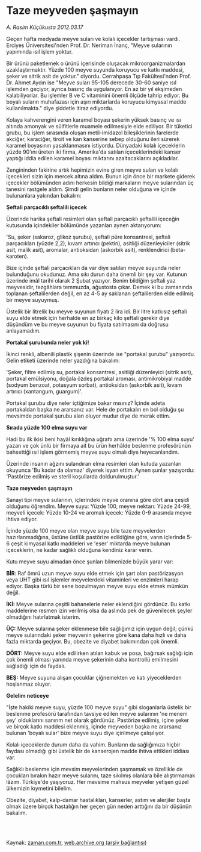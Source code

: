 # Taze meyveden şaşmayın

*A. Rasim Küçükusta 2012.03.17*

<td class="columnist-detail">
<p>Geçen hafta medyada meyve suları ve kolalı içecekler tartışması vardı. Erciyes Üniversitesi'nden Prof. Dr. Neriman İnanç, "Meyve sularının yapımında ısıl işlem yoktur.</p>
<p>
<div id="haberMetinDiv">
<p>Bir ürünü paketlemek o ürünü içerisinde oluşacak mikroorganizmalardan uzaklaştırmaktır. Yüzde 100 meyve suyunda koruyucu ve katkı maddesi, şeker ve sitrik asit de yoktur." diyordu. Cerrahpaşa Tıp Fakültesi'nden Prof. Dr. Ahmet Aydın ise "Meyve suları 95-105 derecede 30-60 saniye ısıl işlemden geçiyor, ayrıca basınç da uygulanıyor. En az bir yıl ekşimeden kalabiliyorlar. Bu işlemler B ve C vitaminini önemli ölçüde tahrip ediyor. Bu boyalı suların muhafazası için aşırı miktarlarda koruyucu kimyasal madde kullanılmakta." diye şiddetle itiraz ediyordu.
<p>Kolaya kahverengini veren karamel boyası şekerin yüksek basınç ve ısı altında amonyak ve sülfitlerle muamele edilmesiyle elde ediliyor. Bir tüketici grubu, bu işlem sırasında oluşan metil-imidazol bileşiklerinin farelerde akciğer, karaciğer, tiroit ve kan kanserine sebep olduğunu ileri sürerek karamel boyasının yasaklanmasını istiyordu. Dünyadaki kolalı içeceklerin yüzde 90'ını üreten iki firma, Amerika'da satılan içeceklerindeki kanser yaptığı iddia edilen karamel boyası miktarını azaltacaklarını açıkladılar.
<p>Zengininden fakirine artık hepimizin evine giren meyve suları ve kolalı içecekleri sizin için mercek altına aldım. Bunun için önce bir markete giderek içecekler bölümünden adını herkesin bildiği markaların meyve sularından üç tanesini rastgele aldım. Şimdi gelin bunların neler olduğuna ve içinde bulunanlara yakından bakalım:
<p><b>Şeftali parçacıklı şeftalili içecek</b>
<p>Üzerinde harika şeftali resimleri olan şeftali parçacıklı şeftalili içeceğin kutusunda içindekiler bölümünde yazanları aynen aktarıyorum:
<p>'Su, şeker (sakaroz, glikoz şurubu), şeftali püre konsantresi, şeftali parçacıkları (yüzde 2,2), kıvam artırıcı (pektin), asitliği düzenleyiciler (sitrik asit, malik asit), aromalar, antioksidan (askorbik asit), renklendirici (beta-karoten).
<p>Bize içinde şeftali parçacıkları da var diye satılan meyve suyunda neler bulunduğunu okudunuz. Ama sıkı durun daha önemli bir şey var. Kutunun üzerinde imâl tarihi olarak 2 Şubat yazıyor. Benim bildiğim şeftali yaz meyvesidir, tezgâhlara temmuzda, ağustosta çıkar. Demek ki bu zamanında toplanan şeftalilerden değil, en az 4-5 ay saklanan şeftalilerden elde edilmiş bir meyve suyuymuş.
<p>Üstelik bir litrelik bu meyve suyunun fiyatı 2 lira idi. Bir litre katkısız şeftali suyu elde etmek için herhalde en az birkaç kilo şeftali gerekir diye düşündüm ve bu meyve suyunun bu fiyata satılmasını da doğrusu anlayamadım.
<p><b>Portakal şurubunda neler yok ki!</b>
<p>İkinci renkli, albenili plastik şişenin üzerinde ise "portakal şurubu" yazıyordu. Gelin etiketi üzerinde neler yazdığına bakalım:
<p>'Şeker, filtre edilmiş su, portakal konsantresi, asitliği düzenleyici (sitrik asit), portakal emülsiyonu, doğala özdeş portakal aroması, antimikrobiyal madde (sodyum benzoat, potasyum sorbat), antioksidan (askorbik asit), kıvam artırıcı (xantangum, guargum)'.
<p>Portakal şurubu diye neler içtiğimize bakar mısınız? İçinde adeta portakaldan başka ne ararsanız var. Hele de portakalın en bol olduğu şu mevsimde portakal şurubu alan oluyor mudur diye de merak ettim.
<p><b>Sırada yüzde 100 elma suyu var</b>
<p>Hadi bu ilk ikisi beni hayâl kırıklığına uğrattı ama üzerinde '% 100 elma suyu' yazan ve çok ünlü bir firmaya ait bu ürün herhâlde beslenme profesörünün bahsettiği ısıl işlem görmemiş meyve suyu olmalı diye heyecanlandım.
<p>Üzerinde insanın ağzını sulandıran elma resimleri olan kutuda yazanları okuyunca 'Bu kadar da olamaz' diyerek isyan ettim. Aynen şunlar yazıyordu: 'Pastörize edilmiş ve steril koşullarda doldurulmuştur.'
<p><b>Taze meyveden şaşmayın</b>
<p>Sanayi tipi meyve sularının, içlerindeki meyve oranına göre dört ana çeşidi olduğunu öğrendim. Meyve suyu: Yüzde 100, meyve nektarı: Yüzde 24-99, meyveli içecek: Yüzde 10-24 ve aromalı içecek: Yüzde 0-9 arasında meyve ihtiva ediyor.
<p>İçinde yüzde 100 meyve olan meyve suyu bile taze meyvelerden hazırlanmadığına, üstüne üstlük pastörize edildiğine göre, varın içlerinde 5-6 çeşit kimyasal katkı maddeleri ve 'eser' miktarda meyve bulunan içeceklerin, ne kadar sağlıklı olduğuna kendiniz karar verin.
<p>Kutu meyve suyu almadan önce şunları bilmenizde büyük yarar var:
<p><b>BİR</b>: Raf ömrü uzun meyve suyu elde etmek için şart olan pastörizasyon veya UHT gibi ısıl işlemler meyvelerdeki vitaminleri ve enzimleri harap ediyor. Başka türlü bir sene bozulmayan meyve suyu elde etmek mümkün değil.
<p><b>İKİ:</b> Meyve sularına çeşitli bahanelerle neler eklendiğini gördünüz. Bu katkı maddelerine resmen izin verilmiş olsa da aslında pek de güvenilecek şeyler olmadığını hatırlatmak isterim.
<p><b>ÜÇ:</b> Meyve sularına şeker eklenmese bile sağlığımız için uygun değil; çünkü meyve sularındaki şeker meyvenin şekerine göre kana daha hızlı ve daha fazla miktarda geçiyor. Bu, obezite ve diyabet bakımından çok önemli.
<p><b>DÖRT:</b> Meyve suyu elde edilirken atılan kabuk ve posa, bağırsak sağlığı için çok önemli olması yanında meyve şekerinin daha kontrollü emilmesini sağladığı için de faydalı.
<p><b>BEŞ:</b> Meyve suyuna alışan çocuklar çiğnemekten ve katı yiyeceklerden hoşlanmaz oluyor.
<p><b>Gelelim neticeye</b>
<p>"İşte hakiki meyve suyu, yüzde 100 meyve suyu" gibi sloganlarla üstelik bir beslenme profesörü tarafından tavsiye edilen meyve sularının 'ne menem şey' olduklarını sanırım net olarak gördünüz. Pastörize edilmiş, içine şeker ve birçok katkı maddesi eklenmiş, içinde meyveden başka ne ararsanız bulunan 'boyalı sular' bize meyve suyu diye içirilmeye çalışılıyor.
<p>Kolalı içeceklerde durum daha da vahim. Bunların da sağlığımıza hiçbir faydası olmadığı gibi üstelik bir de kanserojen madde ihtiva ettikleri iddiası var.
<p>Sağlıklı beslenme için mevsim meyvelerinden şaşmamak ve özellikle de çocukları bırakın hazır meyve sularını, taze sıkılmış olanlara bile alıştırmamak lâzım. Türkiye'de yaşıyoruz. Her mevsime mahsus meyveler yetişen güzel ülkemizin kıymetini bilelim.
<p>Obezite, diyabet, kalp-damar hastalıkları, kanserler, astım ve alerjiler başta olmak üzere birçok hastalığın her geçen gün neden arttığını da bir düşünün bakalım. </p></p></p></p></p></p></p></p></p></p></p></p></p></p></p></p></p></p></p></p></p></p></p></p></p></p></p></p></p></div>
</p>


<p><br>
		 </br></p></td>

Kaynak: [zaman.com.tr](http://zaman.com.tr/yazar.do?yazino=1259652), [web.archive.org (arşiv bağlantısı)](http://web.archive.org/web/20120319153613/http://www.zaman.com.tr:80/yazar.do?yazino=1259652)
